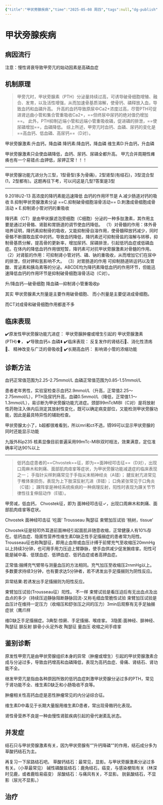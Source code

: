 ```yaml
---
{"title":"甲状旁腺疾病","time":"2025-05-08 周四","tags":null,"dg-publish":true,"permalink":"/200 学习/211 代谢、内分泌系统/第04章 甲状旁腺疾病/甲状旁腺疾病/","dgPassFrontmatter":true,"created":"2025-05-08T21:37:02.655+08:00","updated":"2025-05-08T21:49:31.537+08:00"}
---
```


# 甲状旁腺疾病
## 病因流行
注意：慢性肾衰导致甲旁亢的始动因素是高磷血症
## 机制原理
> 甲旁亢时，甲状旁腺素（PTH）分泌量持续过高，可诱导破骨细胞增殖、融合、发育，以及活性增强，从而加速骨基质溶解，使骨钙、磷释放入血，导致血钙和血磷升高。
> 升高的血钙导致原尿中Ca2+浓度过高，尽管PTH可促进肾远曲小管和集合管重吸收Ca2+，==但终尿中尿钙的绝对值仍增加==。
> 此外，PTH抑制近端小管和远端小管重吸收磷，促进磷的排泄，==使尿磷增加==，血磷降低。
> 综上所述，甲旁亢时血钙、血磷、尿钙的变化是==高血钙、低血磷、高尿钙==（D对）。

甲状旁腺激素:升血钙，降血磷
降钙素:降血钙，降血磷
维生素D:升血钙，升血磷

甲状旁腺激素只会使血磷降低，血钙、尿钙、尿磷全都升高。
甲亢合并周期性瘫痪也有一个易错点:血钾低，尿钾正常！！！
***
甲状旁腺功能亢进分为三型，1型骨型(多为骨痛)，2型肾型(有结石)，3型混合型(1，2型都有)。这题再往下考，可以问这是几型?答案是3型
***
9.2018U2-13
高浓度的降钙素能迅速降低
血钙的作用环节是
A.减少肠道对钙的吸收
B.抑制甲状旁腺激素分泌
==C.抑制破骨细胞溶骨活动==
D.刺激成骨细胞成骨活动
×
E.抑制肾小管对钙的重吸收

降钙素（CT）是由甲状腺滤泡旁细胞（C细胞）分泌的一种多肽激素，其作用主要是通过对骨骼、肾脏和胃肠道的调节使血钙降低。
（1）对骨髓的作用：体外骨培养证明，降钙素抑制骨的吸收，又能抑制骨自溶作用，使骨髓释放钙减少，同时骨骼不断摄取血浆中的钙，导致血钙降低，降钙素还可抑制骨盐的溶解与转移，抑制骨基质分解，提高骨的更新率，增加尿钙、尿磷排泄，引起低钙血症或低磷血症。在体内的降低血钙作用很短暂，降钙素可对抗甲状旁腺激素对骨髓的作用。
（2）对肾脏的作用：可抑制肾小管对钙、磷、钠的重吸收，从而增加它们在尿中的排泄，但对钾和氢影响不大。
（3）对胃肠道的作用 可抑制肠道转运钙以及胃酸、胃泌素和胰岛素等的分泌。ABCDE均为降钙素降低血钙的作用环节，但能迅速降低血钙的作用环节是抑制破骨细胞溶骨活动（C对）。

升/降血钙—破骨细胞
降血磷—抑制肾小管重吸收p

其实
甲状旁腺素大剂量是主要作用破骨细胞、
而小剂量是主要促进成骨细胞。

而CT对成骨和破骨细胞作用都差不多
## 临床表现
✔️原发性甲状旁腺功能亢进症：
甲状旁腺肿瘤或增生引起的
甲状旁腺激素(PTH)⬆️，
✔️导致血钙🔝 血磷⬇️
✔️临床表现：
反复发作的肾结石🍞、消化性溃疡🍞、
精神改变与广泛的骨吸收🍞
✔️长期高血钙：
影响肾小管的浓缩功能
## 诊断方法
血钙正常值范围为2.25-2.75mmol/L
血磷正常值范围为0.85-1.51mmol/L

患者老年男性，实验室检查示血钙2.9mmol/L（升高，正常值2.25～2.75mmol/L），PTH及尿钙升高，血磷0.5mmol/L（降低，正常值1.1～1.3mmol/L），易诊断为甲状旁腺功能亢进症。颈部99mTcMIBI（C对）是将放射性药物注入体内后测定其放射性变化，既可以确定病变部位，又能检测甲状旁腺功能，因此是最具特异性的辅助检查。

甲状旁腺太小了，b超都很难看到，所以mri和ct不选，锝99可以显示甲状旁腺的同时还能显示功能

九版外科p235 
核素显像目前普遍采用99mTc-MIBI双时相法，效果满意，定位准确率可达90%以上
***
> 低钙血症患者的==Chvostek==征，即为==面神经叩击征==（D对），出现口周麻木和刺痛、面部肌肉痉挛等症状，为甲状旁腺功能减退症的临床表现之一；
> 手指针尖样刺痛常见于手指尖末梢神经炎（A错）；
> 腱反射亢进常见于椎体束损伤，表现为上下肢深反射亢进（B错）；
> 口角紧张常见于口角炎（C错）；
> 踝阵挛是神经系统疾病的一种病理反射，阳性时表现为踝关节节律性往复伸屈动作（E错）。

甲旁减，低血钙，
Chvostek征，即为 面神经叩击征✓，出现口周麻木和刺痛、面部肌肉痉挛等症状。

Chvostek 面神经叩击征                 ‘吃面’
Trousseau 陶瑟征 束臂加压试验  ‘桃树，tissue’

Chvostek征是轻叩外耳道前面神经引起面肌非随意收缩，正常健康人有10%存在。低钙血症、隐匿性营养性维生素D缺乏性手足搐搦症的患者常为阳性。Trousseau征也称陶瑟征，即用止血带或血压计缚于前臂充气至收缩压20mmHg以上持续3分钟，也可用手用力压迫上臂静脉，使手血供减少促发腕痉挛。阳性可能是碱中毒、低镁血症、低钾血症、低钙血症或者高钾血症。

正常值:捆缚充气臂带与测量血压的方法相同。充气加压至收缩压2rnmHg以上。多数要求持续3分钟，也有要求达5分钟者，若不诱发出手足搐搦则为阴性反应。

异常结果:若诱发出手足搐搦则为阳性反应。

束臂加压试验(Trousseau征）阳性。
不一样
束臂试验是看压迫后有无出血点及出血点的多少（持续压迫静脉阻断静脉回流-又称毛细血管脆性试验
束臂加压试验是血压计在维持一定压力（收缩压和舒张压之间的压力）3min后观察有无手足抽搦症状（鹰爪样

维D缺乏手足搐搦症。3典型:惊厥、手足搐搦、喉痉挛。
3隐匿:面神经、腓神经、陶瑟征
腓反射 腓骨小头足外收
陶瑟征  量血压 收缩之间手痉挛
## 鉴别诊断
原发性甲旁亢是由甲状旁腺组织本身的异常（肿瘤或增生）引起的甲状旁腺激素合成与分泌过多，导致血钙增高和血磷降低，表现为高钙血症、骨痛、肾结石、肾功能不全。

继发甲旁亢是指由各种原因所致的低钙血症刺激甲状旁腺分泌过多的PTH，常见于肾功能不全、维生素D缺乏和小肠吸收不良等。

肿瘤相关性高钙血症是恶性肿瘤常见的内分泌综合征。

维生素D中毒见于长期大量服用维生素D患者，常出现骨骼钙化表现。

肾性骨营养不良是一种由慢性肾脏疾病引起的骨代谢紊乱状态。
## 并发症
结石只与甲状旁腺激素有关，因为甲状旁腺有“”升钙降磷“”的作用，结石成分多为草酸钙结石为主。

再复习一下尿路结石吧。
草酸钙结石：最常见，显影。与甲状旁腺激素分泌过多有关。（小草最常见）
碱性磷酸盐结石：鹿角结石，癌变，与感染梗阻有关（林深时见鹿，或者鹿晗易癌变）
尿酸结石：与痛风有关，不显影。
胱氨酸结石，不显影（尿光不显影。）
## 治疗

















































































































































































































































































































































































































































